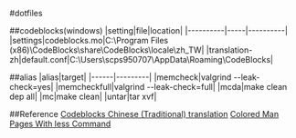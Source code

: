 #dotfiles


##codeblocks(windows)
|setting|file|location|
|----------|-----|----------|
|settings|codeblocks.mo|C:\Program Files (x86)\CodeBlocks\share\CodeBlocks\locale\zh_TW|
|translation-zh|default.conf|C:\Users\scps950707\AppData\Roaming\CodeBlocks|

##alias
|alias|target|
|------|---------|
|memcheck|valgrind --leak-check=yes|
|memcheckfull|valgrind --leak-check=full|
|mcda|make clean dep all|
|mc|make clean|
|untar|tar xvf|


##Reference
[Codeblocks Chinese (Traditional) translation](https://translations.launchpad.net/codeblocks/trunk/+pots/codeblocks/zh_TW/+translate)
[ Colored Man Pages With less Command](http://www.cyberciti.biz/faq/linux-unix-colored-man-pages-with-less-command/)